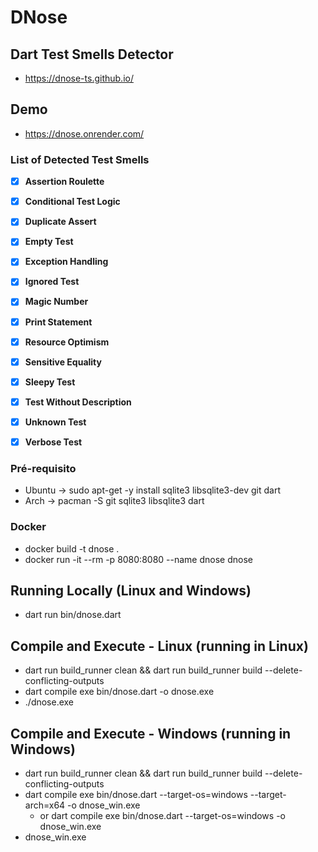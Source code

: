 # DNose
## Dart Test Smells Detector

- https://dnose-ts.github.io/

## Demo

- https://dnose.onrender.com/


### List of Detected Test Smells

- [x] **Assertion Roulette**
- [x] **Conditional Test Logic**
- [x] **Duplicate Assert**
- [x] **Empty Test**
- [x] **Exception Handling**
- [x] **Ignored Test**
- [x] **Magic Number**
- [x] **Print Statement**
- [x] **Resource Optimism**
- [x] **Sensitive Equality**
- [x] **Sleepy Test**
- [x] **Test Without Description**
- [x] **Unknown Test**
- [x] **Verbose Test**


### Pré-requisito

- Ubuntu -> sudo apt-get -y install sqlite3 libsqlite3-dev git dart
- Arch -> pacman -S git sqlite3 libsqlite3 dart


### Docker

- docker build -t dnose .
- docker run -it --rm -p 8080:8080 --name dnose dnose


## Running Locally (Linux and Windows)
- dart run bin/dnose.dart


## Compile and Execute - Linux (running in Linux)
- dart run build_runner clean && dart run build_runner build --delete-conflicting-outputs
- dart compile exe bin/dnose.dart -o dnose.exe
- ./dnose.exe


## Compile and Execute - Windows (running in Windows)
- dart run build_runner clean && dart run build_runner build --delete-conflicting-outputs
- dart compile exe bin/dnose.dart --target-os=windows --target-arch=x64 -o dnose_win.exe
  - or dart compile exe bin/dnose.dart --target-os=windows -o dnose_win.exe
- dnose_win.exe